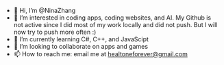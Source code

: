 - 👋 Hi, I’m @NinaZhang
- 👀 I’m interested in coding apps, coding websites, and AI. My Github is not active since I did most of my work locally and did not push. But I will now try to push more often :)
- 🌱 I’m currently learning C#, C++, and JavaScipt
- 💞️ I’m looking to collaborate on apps and games
- 📫 How to reach me: email me at healtoneforever@gmail.com

<!---
NinaZhang04/NinaZhang04 is a ✨ special ✨ repository because its `README.md` (this file) appears on your GitHub profile.
You can click the Preview link to take a look at your changes.
--->
